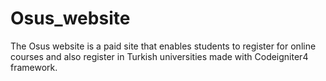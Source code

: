 # Osus_website
The Osus website is a paid site that enables students to register for online courses and also register in Turkish universities made with Codeigniter4 framework.
